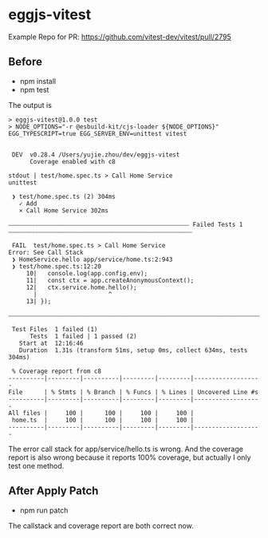 # eggjs-vitest

Example Repo for PR: https://github.com/vitest-dev/vitest/pull/2795

## Before

- npm install
- npm test

The output is 
```
> eggjs-vitest@1.0.0 test
> NODE_OPTIONS="-r @esbuild-kit/cjs-loader ${NODE_OPTIONS}" EGG_TYPESCRIPT=true EGG_SERVER_ENV=unittest vitest


 DEV  v0.28.4 /Users/yujie.zhou/dev/eggjs-vitest
      Coverage enabled with c8

stdout | test/home.spec.ts > Call Home Service
unittest

 ❯ test/home.spec.ts (2) 304ms
   ✓ Add
   × Call Home Service 302ms

⎯⎯⎯⎯⎯⎯⎯⎯⎯⎯⎯⎯⎯⎯⎯⎯⎯⎯⎯⎯⎯⎯⎯⎯⎯⎯⎯⎯⎯⎯⎯⎯⎯⎯⎯⎯⎯⎯⎯⎯⎯⎯⎯⎯⎯⎯⎯⎯⎯⎯⎯⎯⎯⎯⎯⎯⎯⎯⎯⎯⎯ Failed Tests 1 ⎯⎯⎯⎯⎯⎯⎯⎯⎯⎯⎯⎯⎯⎯⎯⎯⎯⎯⎯⎯⎯⎯⎯⎯⎯⎯⎯⎯⎯⎯⎯⎯⎯⎯⎯⎯⎯⎯⎯⎯⎯⎯⎯⎯⎯⎯⎯⎯⎯⎯⎯⎯⎯⎯⎯⎯⎯⎯⎯⎯⎯⎯

 FAIL  test/home.spec.ts > Call Home Service
Error: See Call Stack
 ❯ HomeService.hello app/service/home.ts:2:943
 ❯ test/home.spec.ts:12:20
     10|   console.log(app.config.env);
     11|   const ctx = app.createAnonymousContext();
     12|   ctx.service.home.hello();
       |                    ^
     13| });

⎯⎯⎯⎯⎯⎯⎯⎯⎯⎯⎯⎯⎯⎯⎯⎯⎯⎯⎯⎯⎯⎯⎯⎯⎯⎯⎯⎯⎯⎯⎯⎯⎯⎯⎯⎯⎯⎯⎯⎯⎯⎯⎯⎯⎯⎯⎯⎯⎯⎯⎯⎯⎯⎯⎯⎯⎯⎯⎯⎯⎯⎯⎯⎯⎯⎯⎯⎯⎯⎯⎯⎯⎯⎯⎯⎯⎯⎯⎯⎯⎯⎯⎯⎯⎯⎯⎯⎯⎯⎯⎯⎯⎯⎯⎯⎯⎯⎯⎯⎯⎯⎯⎯⎯⎯⎯⎯⎯⎯⎯⎯⎯⎯⎯⎯⎯⎯⎯⎯⎯⎯⎯⎯⎯⎯⎯⎯⎯⎯⎯⎯⎯⎯[1/1]⎯

 Test Files  1 failed (1)
      Tests  1 failed | 1 passed (2)
   Start at  12:16:46
   Duration  1.31s (transform 51ms, setup 0ms, collect 634ms, tests 304ms)

 % Coverage report from c8
----------|---------|----------|---------|---------|-------------------
File      | % Stmts | % Branch | % Funcs | % Lines | Uncovered Line #s 
----------|---------|----------|---------|---------|-------------------
All files |     100 |      100 |     100 |     100 |                   
 home.ts  |     100 |      100 |     100 |     100 |                   
----------|---------|----------|---------|---------|-------------------
```

The error call stack for app/service/hello.ts is wrong. And the coverage report is also wrong because it reports 100% coverage, but actually I only test one method.


## After Apply Patch

- npm run patch

The callstack and coverage report are both correct now.

